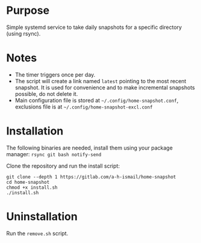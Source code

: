 # Purpose
Simple systemd service to take daily snapshots for a specific directory (using rsync).

# Notes
- The timer triggers once per day.
- The script will create a link named `latest` pointing to the most recent snapshot. It is used for convenience and to make incremental snapshots possible, do not delete it.
- Main configuration file is stored at `~/.config/home-snapshot.conf`, exclusions file is at `~/.config/home-snapshot-excl.conf`

# Installation
The following binaries are needed, install them using your package manager: `rsync git bash notify-send`<br>

Clone the repository and run the install script:<br>
```
git clone --depth 1 https://gitlab.com/a-h-ismail/home-snapshot
cd home-snapshot
chmod +x install.sh
./install.sh
```

# Uninstallation
Run the `remove.sh` script.